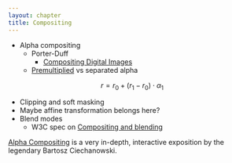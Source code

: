 ```yaml
---
layout: chapter
title: Compositing
---
```

* Alpha compositing
  + Porter-Duff
    - [Compositing Digital Images]
  + [Premultiplied][Premultiplied alpha] vs separated alpha

$$ r = r_0 + (r_1 - r_0) \cdot \alpha_1 $$

* Clipping and soft masking
* Maybe affine transformation belongs here?
* Blend modes
  - W3C spec on [Compositing and blending]

[Alpha Compositing] is a very in-depth, interactive exposition by the legendary Bartosz Ciechanowski.

[Alpha Compositing]: https://ciechanow.ski/alpha-compositing/

[Premultiplied alpha]: https://nigeltao.github.io/blog/2022/premultiplied-alpha.html

[Compositing and blending]: https://www.w3.org/TR/compositing-1/

[Compositing Digital Images]: https://keithp.com/~keithp/porterduff/p253-porter.pdf

